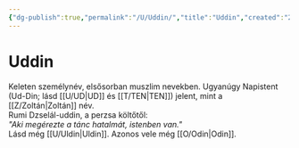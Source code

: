 ```yaml
---
{"dg-publish":true,"permalink":"/U/Uddin/","title":"Uddin","created":"2023-10-25T02:20","updated":"2024-10-26T00:43"}
---
```



# Uddin

Keleten személynév, elsősorban muszlim nevekben. Ugyanúgy Napistent (Ud-Din; lásd [[U/UD\|UD]] és [[T/TEN\|TEN]]) jelent, mint a [[Z/Zoltán\|Zoltán]] név.  
Rumi Dzselál-uddin, a perzsa költőtől:  
*"Aki megérezte a tánc hatalmát, istenben van."*  
Lásd még [[U/Uldin\|Uldin]]. Azonos vele még [[O/Odin\|Odin]].  